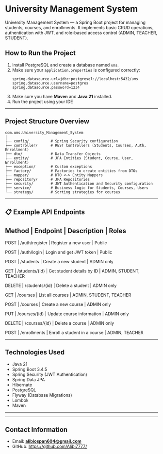 
#  University Management System

University Management System — a Spring Boot project for managing students, courses, and enrollments.
It implements basic CRUD operations, authentication with JWT, and role-based access control (ADMIN, TEACHER, STUDENT).


##  How to Run the Project

1. Install PostgreSQL and create a database named `ums`.
2. Make sure your `application.properties` is configured correctly:
   ```properties
   spring.datasource.url=jdbc:postgresql://localhost:5432/ums
   spring.datasource.username=postgres
   spring.datasource.password=1234
   ```
3. Make sure you have **Maven** and **Java 21** installed.
4. Run the project using your IDE

---

##  Project Structure Overview

```
com.ums.University_Management_System
│
├── config/          # Spring Security configuration
├── controller/      # REST Controllers (Students, Courses, Auth, Enrollment)
├── dto/             # Data Transfer Objects
├── entity/          # JPA Entities (Student, Course, User, Enrollment)
├── exception/       # Custom exceptions
├── factory/         # Factories to create entities from DTOs
├── mapper/          # DTO <-> Entity Mappers
├── repository/      # JPA Repositories
├── security/        # JWT Authentication and Security configuration
├── service/         # Business logic for Students, Courses, Users
└── strategy/        # Sorting strategies for courses
```

---

## 📋 Example API Endpoints

## Method | Endpoint | Description | Roles

POST | /auth/register | Register a new user | Public

POST | /auth/login | Login and get JWT token | Public

POST | /students | Create a new student | ADMIN only

GET | /students/{id} | Get student details by ID | ADMIN, STUDENT, TEACHER

DELETE | /students/{id} | Delete a student | ADMIN only

GET | /courses | List all courses | ADMIN, STUDENT, TEACHER

POST | /courses | Create a new course | ADMIN only

PUT | /courses/{id} | Update course information | ADMIN only

DELETE | /courses/{id} | Delete a course | ADMIN only

POST | /enrollments | Enroll a student in a course | ADMIN, TEACHER

---

## Technologies Used

- Java 21
- Spring Boot 3.4.5
- Spring Security (JWT Authentication)
- Spring Data JPA
- Hibernate
- PostgreSQL
- Flyway (Database Migrations)
- Lombok
- Maven

---

---

##  Contact Information

- Email: **alibiospan604@gmail.com**
- GitHub: https://github.com/Alibi7777/

